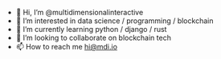 - 👋 Hi, I’m @multidimensionalinteractive
- 👀 I’m interested in data science / programming / blockchain
- 🌱 I’m currently learning python / django / rust
- 💞️ I’m looking to collaborate on blockchain tech 
- 📫 How to reach me hi@mdi.io

<!---
multidimensionalinteractive/multidimensionalinteractive is a ✨ special ✨ repository because its `README.md` (this file) appears on your GitHub profile.
You can click the Preview link to take a look at your changes.
--->
